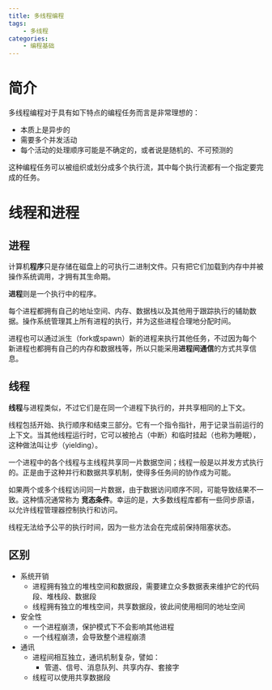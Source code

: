 ```yaml
---
title: 多线程编程
tags:
	- 多线程
categories:
	- 编程基础
---
```


# 简介

多线程编程对于具有如下特点的编程任务而言是非常理想的：

- 本质上是异步的
- 需要多个并发活动
- 每个活动的处理顺序可能是不确定的，或者说是随机的、不可预测的

这种编程任务可以被组织或划分成多个执行流，其中每个执行流都有一个指定要完成的任务。

# 线程和进程

## 进程

计算机**程序**只是存储在磁盘上的可执行二进制文件。只有把它们加载到内存中并被操作系统调用，才拥有其生命期。

**进程**则是一个执行中的程序。

每个进程都拥有自己的地址空间、内存、数据栈以及其他用于跟踪执行的辅助数据。操作系统管理其上所有进程的执行，并为这些进程合理地分配时间。

进程也可以通过派生（fork或spawn）新的进程来执行其他任务，不过因为每个新进程也都拥有自己的内存和数据栈等，所以只能采用**进程间通信**的方式共享信息。

## 线程

**线程**与进程类似，不过它们是在同一个进程下执行的，并共享相同的上下文。

线程包括开始、执行顺序和结束三部分。它有一个指令指针，用于记录当前运行的上下文。当其他线程运行时，它可以被抢占（中断）和临时挂起（也称为睡眠），这种做法叫让步（yielding）。

一个进程中的各个线程与主线程共享同一片数据空间；线程一般是以并发方式执行的。正是由于这种并行和数据共享机制，使得多任务间的协作成为可能。

如果两个或多个线程访问同一片数据，由于数据访问顺序不同，可能导致结果不一致。这种情况通常称为 **竞态条件**。幸运的是，大多数线程库都有一些同步原语，以允许线程管理器控制执行和访问。

线程无法给予公平的执行时间，因为一些方法会在完成前保持阻塞状态。

## 区别

- 系统开销
  - 进程拥有独立的堆栈空间和数据段，需要建立众多数据表来维护它的代码段、堆栈段、数据段
  - 线程拥有独立的堆栈空间，共享数据段，彼此间使用相同的地址空间
- 安全性
  - 一个进程崩溃，保护模式下不会影响其他进程
  - 一个线程崩溃，会导致整个进程崩溃
- 通讯
  - 进程间相互独立，通讯机制复杂，譬如：
    - 管道、信号、消息队列、共享内存、套接字
  - 线程可以使用共享数据段

